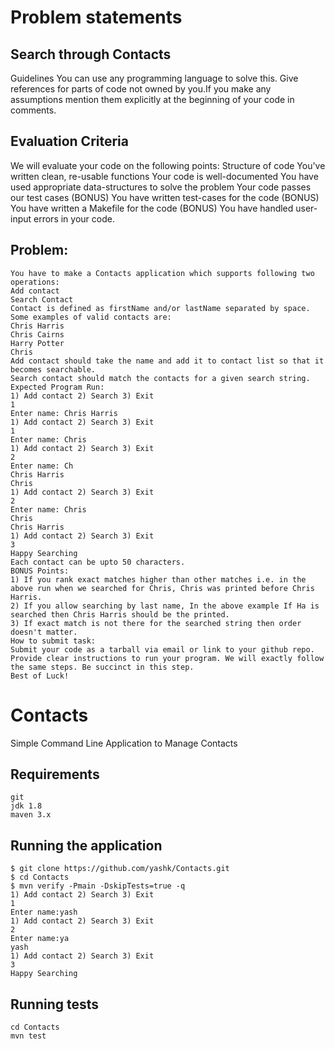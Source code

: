 # Problem statements

## Search through Contacts
Guidelines
You can use any programming language to solve this. Give references for parts of code not owned by you.If you make any assumptions mention them explicitly at the beginning of your code in comments.
## Evaluation Criteria
We will evaluate your code on the following points:
Structure of code
You've written clean, re-usable functions
Your code is well-documented
You have used appropriate data-structures to solve the problem
Your code passes our test cases
(BONUS) You have written test-cases for the code
(BONUS) You have written a Makefile for the code
(BONUS) You have handled user-input errors in your code.
## Problem:
```
You have to make a Contacts application which supports following two operations:
Add contact
Search Contact
Contact is defined as firstName and/or lastName separated by space. Some examples of valid contacts are:
Chris Harris
Chris Cairns
Harry Potter
Chris
Add contact should take the name and add it to contact list so that it becomes searchable.
Search contact should match the contacts for a given search string.
Expected Program Run:
1) Add contact 2) Search 3) Exit
1
Enter name: Chris Harris
1) Add contact 2) Search 3) Exit
1
Enter name: Chris
1) Add contact 2) Search 3) Exit
2
Enter name: Ch
Chris Harris
Chris
1) Add contact 2) Search 3) Exit
2
Enter name: Chris
Chris
Chris Harris
1) Add contact 2) Search 3) Exit
3
Happy Searching
Each contact can be upto 50 characters.
BONUS Points:
1) If you rank exact matches higher than other matches i.e. in the above run when we searched for Chris, Chris was printed before Chris
Harris.
2) If you allow searching by last name, In the above example If Ha is searched then Chris Harris should be the printed.
3) If exact match is not there for the searched string then order doesn't matter.
How to submit task:
Submit your code as a tarball via email or link to your github repo.
Provide clear instructions to run your program. We will exactly follow the same steps. Be succinct in this step.
Best of Luck!
```
# Contacts
Simple Command Line Application to Manage Contacts

## Requirements
```
git
jdk 1.8
maven 3.x
```

## Running the application
```
$ git clone https://github.com/yashk/Contacts.git
$ cd Contacts
$ mvn verify -Pmain -DskipTests=true -q
1) Add contact 2) Search 3) Exit
1
Enter name:yash
1) Add contact 2) Search 3) Exit
2
Enter name:ya
yash
1) Add contact 2) Search 3) Exit
3
Happy Searching
```
## Running tests
```
cd Contacts
mvn test
```

